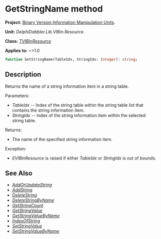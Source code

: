 # GetStringName method

**Project:** [Binary Version Information Manipulation Units](../API.md).

**Unit:** _DelphiDabbler.Lib.VIBin.Resource_.

**Class:** _[TVIBinResource](./TVIBinResource.md)_

**Applies to:** ~>1.0

```pascal
function GetStringName(TableIdx, StringIdx: Integer): string;
```

## Description

Returns the name of a string information item in a string table.

Parameters:

* _TableIdx_ -- Index of the string table within the string table list that contains the string information item.
* _StringIdx_ -- Index of the string information item within the selected string table.

Returns:

* The name of the specified string information item.

Exception:

* _EVIBinResource_ is raised if either _TableIdx_ or _StringIdx_ is out of bounds.

## See Also

* [_AddOrUpdateString_](./TVIBinResource-AddOrUpdateString.md)
* [_AddString_](./TVIBinResource-AddString.md)
* [_DeleteString_](./TVIBinResource-DeleteString.md)
* [_DeleteStringByName_](./TVIBinResource-DeleteStringByName.md)
* [_GetStringCount_](./TVIBinResource-GetStringCount.md)
* [_GetStringValue_](./TVIBinResource-GetStringValue.md)
* [_GetStringValueByName_](./TVIBinResource-GetStringValueByName.md)
* [_IndexOfString_](./TVIBinResource-IndexOfString.md)
* [_SetStringValue_](./TVIBinResource-SetStringValue.md)
* [_SetStringValueByName_](./TVIBinResource-SetStringValueByName.md)
